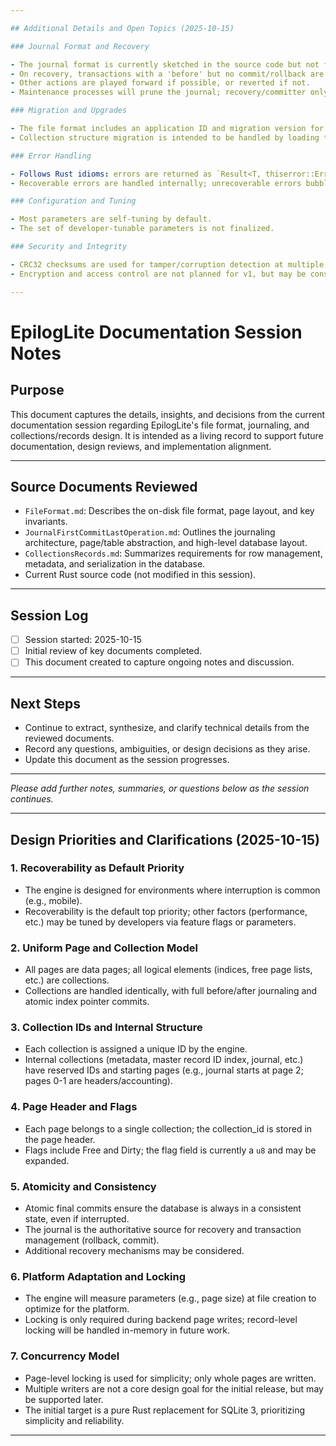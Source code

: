 ```yaml
---

## Additional Details and Open Topics (2025-10-15)

### Journal Format and Recovery

- The journal format is currently sketched in the source code but not finalized.
- On recovery, transactions with a 'before' but no commit/rollback are rolled back to their prior state.
- Other actions are played forward if possible, or reverted if not.
- Maintenance processes will prune the journal; recovery/committer only need to mark actions as completed.

### Migration and Upgrades

- The file format includes an application ID and migration version for developer use.
- Collection structure migration is intended to be handled by loading the old structure, converting (e.g., via `into()`), then swapping and writing the new collection. Details are still to be worked out.

### Error Handling

- Follows Rust idioms: errors are returned as `Result<T, thiserror::Error>`.
- Recoverable errors are handled internally; unrecoverable errors bubble up to the library user.

### Configuration and Tuning

- Most parameters are self-tuning by default.
- The set of developer-tunable parameters is not finalized.

### Security and Integrity

- CRC32 checksums are used for tamper/corruption detection at multiple levels, but this is not a robust security feature.
- Encryption and access control are not planned for v1, but may be considered in the future.

---
```

# EpilogLite Documentation Session Notes

## Purpose

This document captures the details, insights, and decisions from the current documentation session regarding EpilogLite's file format, journaling, and collections/records design. It is intended as a living record to support future documentation, design reviews, and implementation alignment.

---

## Source Documents Reviewed

- `FileFormat.md`: Describes the on-disk file format, page layout, and key invariants.
- `JournalFirstCommitLastOperation.md`: Outlines the journaling architecture, page/table abstraction, and high-level database layout.
- `CollectionsRecords.md`: Summarizes requirements for row management, metadata, and serialization in the database.
- Current Rust source code (not modified in this session).

---

## Session Log

- [ ] Session started: 2025-10-15
- [ ] Initial review of key documents completed.
- [ ] This document created to capture ongoing notes and discussion.

---

## Next Steps

- Continue to extract, synthesize, and clarify technical details from the reviewed documents.
- Record any questions, ambiguities, or design decisions as they arise.
- Update this document as the session progresses.

---

_Please add further notes, summaries, or questions below as the session continues._

---

## Design Priorities and Clarifications (2025-10-15)

### 1. Recoverability as Default Priority

- The engine is designed for environments where interruption is common (e.g., mobile).
- Recoverability is the default top priority; other factors (performance, etc.) may be tuned by developers via feature flags or parameters.

### 2. Uniform Page and Collection Model

- All pages are data pages; all logical elements (indices, free page lists, etc.) are collections.
- Collections are handled identically, with full before/after journaling and atomic index pointer commits.

### 3. Collection IDs and Internal Structure

- Each collection is assigned a unique ID by the engine.
- Internal collections (metadata, master record ID index, journal, etc.) have reserved IDs and starting pages (e.g., journal starts at page 2; pages 0-1 are headers/accounting).

### 4. Page Header and Flags

- Each page belongs to a single collection; the collection_id is stored in the page header.
- Flags include Free and Dirty; the flag field is currently a `u8` and may be expanded.

### 5. Atomicity and Consistency

- Atomic final commits ensure the database is always in a consistent state, even if interrupted.
- The journal is the authoritative source for recovery and transaction management (rollback, commit).
- Additional recovery mechanisms may be considered.

### 6. Platform Adaptation and Locking

- The engine will measure parameters (e.g., page size) at file creation to optimize for the platform.
- Locking is only required during backend page writes; record-level locking will be handled in-memory in future work.

### 7. Concurrency Model

- Page-level locking is used for simplicity; only whole pages are written.
- Multiple writers are not a core design goal for the initial release, but may be supported later.
- The initial target is a pure Rust replacement for SQLite 3, prioritizing simplicity and reliability.

---
